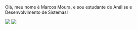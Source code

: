 Olá, meu nome é Marcos Moura, e sou estudante de Análise e Desenvolvimento de Sistemas!


<div> 
  <a href="https://instagram.com/m_moura10" target="_blank"><img src="https://img.shields.io/badge/-Instagram-%23E4405F?style=for-the-badge&logo=instagram&logoColor=white" target="_blank"></a>
  <a href = "oliveira.marcosmoura@gmail.com"><img src="https://img.shields.io/badge/-Gmail-%23333?style=for-the-badge&logo=gmail&logoColor=white" target="_blank"></a>  
</div>
